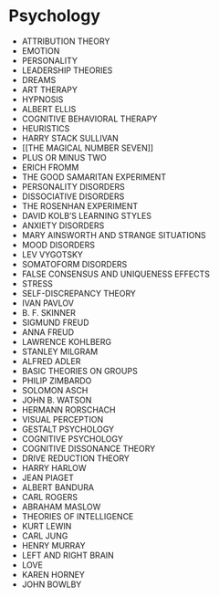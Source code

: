 # Psychology
 
 * ATTRIBUTION THEORY
* EMOTION
* PERSONALITY
* LEADERSHIP THEORIES
* DREAMS
* ART THERAPY
* HYPNOSIS
* ALBERT ELLIS
* COGNITIVE BEHAVIORAL THERAPY
* HEURISTICS
* HARRY STACK SULLIVAN
* [[THE MAGICAL NUMBER SEVEN]]
* PLUS OR MINUS TWO
* ERICH FROMM
* THE GOOD SAMARITAN EXPERIMENT
* PERSONALITY DISORDERS
* DISSOCIATIVE DISORDERS
* THE ROSENHAN EXPERIMENT
* DAVID KOLB’S LEARNING STYLES
* ANXIETY DISORDERS
* MARY AINSWORTH AND STRANGE SITUATIONS
* MOOD DISORDERS
* LEV VYGOTSKY
* SOMATOFORM DISORDERS
* FALSE CONSENSUS AND UNIQUENESS EFFECTS
* STRESS
* SELF-DISCREPANCY THEORY
* IVAN PAVLOV
* B. F. SKINNER 
* SIGMUND FREUD 
* ANNA FREUD 
* LAWRENCE KOHLBERG 
* STANLEY MILGRAM 
* ALFRED ADLER 
* BASIC THEORIES ON GROUPS 
* PHILIP ZIMBARDO 
* SOLOMON ASCH 
* JOHN B. WATSON 
* HERMANN RORSCHACH 
* VISUAL PERCEPTION 
* GESTALT PSYCHOLOGY 
* COGNITIVE PSYCHOLOGY 
* COGNITIVE DISSONANCE THEORY 
* DRIVE REDUCTION THEORY 
* HARRY HARLOW
* JEAN PIAGET
* ALBERT BANDURA
* CARL ROGERS
* ABRAHAM MASLOW
* THEORIES OF INTELLIGENCE
* KURT LEWIN
* CARL JUNG
* HENRY MURRAY
* LEFT AND RIGHT BRAIN
* LOVE
* KAREN HORNEY
* JOHN BOWLBY
